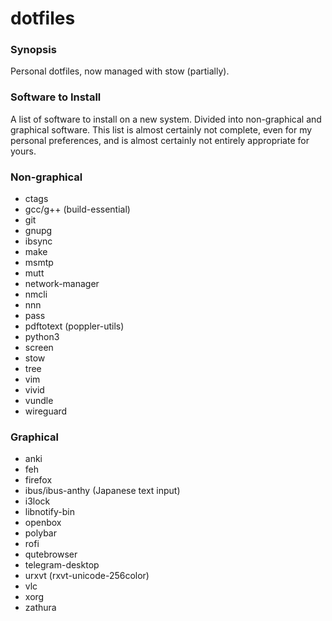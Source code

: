 # dotfiles

### Synopsis

Personal dotfiles, now managed with stow (partially).

### Software to Install

A list of software to install on a new system. Divided into
non-graphical and graphical software. This list is almost certainly not
complete, even for my personal preferences, and is almost certainly not
entirely appropriate for yours.

### Non-graphical

* ctags
* gcc/g++ (build-essential)
* git
* gnupg
* ibsync
* make
* msmtp
* mutt
* network-manager
* nmcli
* nnn
* pass
* pdftotext (poppler-utils)
* python3
* screen
* stow
* tree
* vim
* vivid
* vundle
* wireguard

### Graphical

* anki
* feh
* firefox
* ibus/ibus-anthy (Japanese text input)
* i3lock
* libnotify-bin
* openbox
* polybar
* rofi
* qutebrowser
* telegram-desktop
* urxvt (rxvt-unicode-256color)
* vlc
* xorg
* zathura
